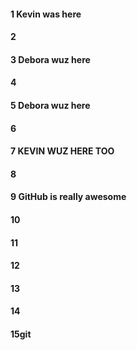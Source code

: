#### 1 Kevin was here
#### 2
#### 3 Debora wuz here 
#### 4
#### 5 Debora wuz here 
#### 6
#### 7 KEVIN WUZ HERE TOO
#### 8
#### 9 GitHub is really awesome
#### 10
#### 11
#### 12
#### 13
#### 14
#### 15git